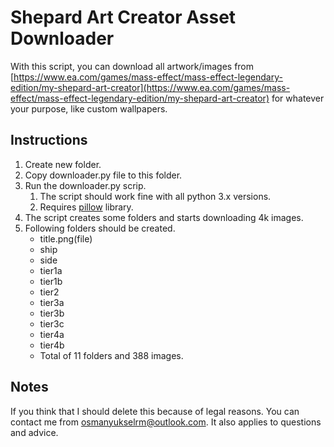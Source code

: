 # Shepard Art Creator Asset Downloader
With this script, you can download all artwork/images from [https://www.ea.com/games/mass-effect/mass-effect-legendary-edition/my-shepard-art-creator](https://www.ea.com/games/mass-effect/mass-effect-legendary-edition/my-shepard-art-creator)
for whatever your purpose, like custom wallpapers. 

<h2>Instructions</h2>

1. Create new folder.
2. Copy downloader.py file to this folder.
3. Run the downloader.py scrip.
	1. The script should work fine with all python 3.x versions.
	2. Requires [pillow](https://pypi.org/project/Pillow/) library.
4. The script creates some folders and starts downloading 4k images.
5. Following folders should be created.
	- title.png(file)
	- ship
	- side
	- tier1a
	- tier1b
	- tier2
	- tier3a
	- tier3b
	- tier3c
	- tier4a
	- tier4b
	- Total of 11 folders and 388 images.

<h2>Notes</h2>

If you think that I should delete this because of legal reasons. You can contact me from osmanyukselrm@outlook.com. It also applies to questions and advice.
